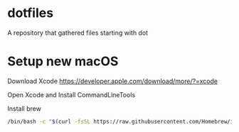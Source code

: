 # dotfiles
A repository that gathered files starting with dot

# Setup new macOS

Download Xcode
https://developer.apple.com/download/more/?=xcode

Open Xcode and Install CommandLineTools

Install brew 
```bash
/bin/bash -c "$(curl -fsSL https://raw.githubusercontent.com/Homebrew/install/HEAD/install.sh)"
```
